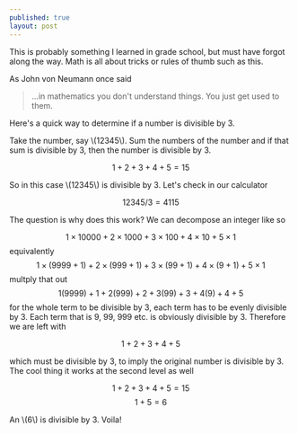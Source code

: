 ```yaml
---
published: true
layout: post
---
```




This is probably something I learned in grade school, but must have forgot along the way. Math is all about tricks or rules of thumb such as this.

As John von Neumann once said
> ...in mathematics you don't understand things. You just get used to them.

Here's a quick way to determine if a number is divisible by 3.

Take the number, say \\(12345\\). Sum the numbers of the number and if that sum is divisible by 3, then the number is divisible by 3.

$$ 1 + 2 + 3 + 4 + 5 = 15$$

So in this case \\(12345\\) is divisible by 3. Let's check in our calculator

$$12345/3 = 4115$$

The question is why does this work? We can decompose an integer like so

$$ 1 \times 10000 + 2 \times 1000 + 3 \times 100 + 4 \times 10 + 5 \times 1$$
equivalently
$$ 1 \times (9999+1) + 2 \times (999+1) + 3 \times (99 +1) + 4 \times (9+1) + 5 \times 1$$
multply that out
$$ 1(9999) + 1 + 2(999) + 2 + 3(99) + 3 + 4(9) + 4 + 5 $$
for the whole term to be divisible by 3, each term has to be evenly divisible by 3. Each term that is 9, 99, 999 etc. is obviously divisible by 3. Therefore we are left with

$$ 1 + 2 + 3 + 4 + 5 $$

which must be divisible by 3, to imply the original number is divisible by 3. The cool thing it works at the second level as well

$$ 1 + 2 + 3 + 4 + 5 = 15$$
$$ 1 + 5 = 6$$

An \\(6\\) is divisible by 3. Voila!
